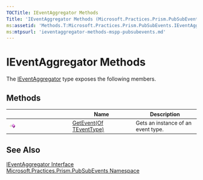 ```yaml
---
TOCTitle: IEventAggregator Methods
Title: 'IEventAggregator Methods (Microsoft.Practices.Prism.PubSubEvents)'
ms:assetid: 'Methods.T:Microsoft.Practices.Prism.PubSubEvents.IEventAggregator'
ms:mtpsurl: 'ieventaggregator-methods-mspp-pubsubevents.md'
---
```


# IEventAggregator Methods

The [IEventAggregator](/patterns-practices/reference/ieventaggregator-interface-mspp-pubsubevents) type exposes the following members.

## Methods

<table>
<colgroup>
<col width="33%" />
<col width="33%" />
<col width="33%" />
</colgroup>
<thead>
<tr class="header">
<th> </th>
<th>Name</th>
<th>Description</th>
</tr>
</thead>
<tbody>
<tr class="odd">
<td>
<img src="/patterns-practices/reference/images/public-method.gif" alt="Public method"/></td>
<td><a href="/patterns-practices/reference/ieventaggregator-getevent-teventtype-method-mspp-pubsubevents" data-raw-source="[GetEvent(Of TEventType)](/patterns-practices/reference/ieventaggregator-getevent-teventtype-method-mspp-pubsubevents)">GetEvent(Of TEventType)</a></td>
<td><div class="summary">
Gets an instance of an event type.
</div></td>
</tr>
</tbody>
</table>

## See Also

[IEventAggregator Interface](/patterns-practices/reference/ieventaggregator-interface-mspp-pubsubevents)  
[Microsoft.Practices.Prism.PubSubEvents Namespace](/patterns-practices/reference/mspp-pubsubevents-namespace)